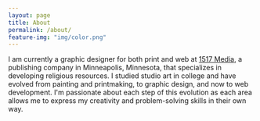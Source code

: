 ```yaml
---
layout: page
title: About
permalink: /about/
feature-img: "img/color.png"
---
```


I am currently a graphic designer for both print and web at [1517 Media](http://1517.media), a publishing company in Minneapolis, Minnesota, that specializes in developing religious resources. I studied studio art in college and have evolved from painting and printmaking, to graphic design, and now to web development. I'm passionate about each step of this evolution as each area allows me to express my creativity and problem-solving skills in their own way.
